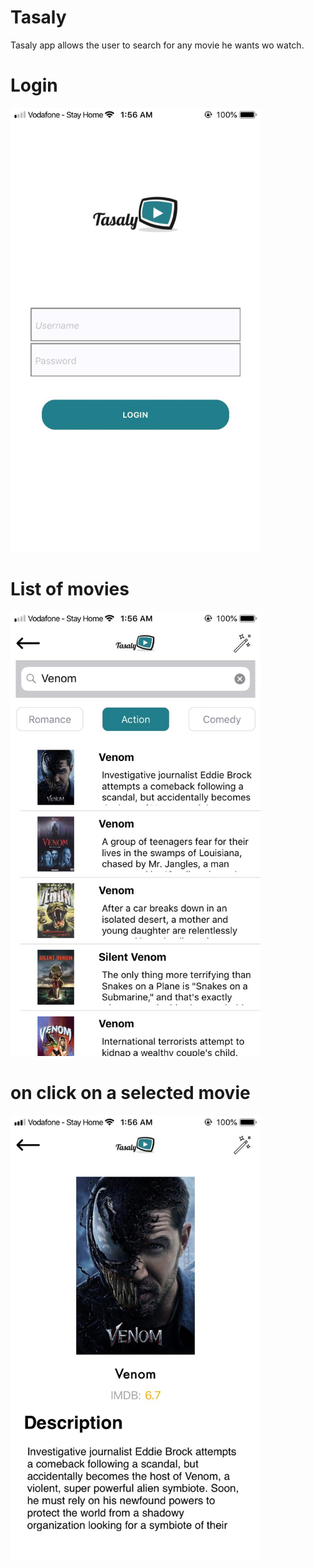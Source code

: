 # Tasaly
Tasaly app allows the user to search for any movie he wants wo watch.

<h1>Login</h1>
<img src="Login.jpeg" width="400">
<h1>List of movies</h1>
<img src="search.jpeg" width="400">
<h1>on click on a selected movie</h1>
<img src="searchDetails.jpeg" width="400">
